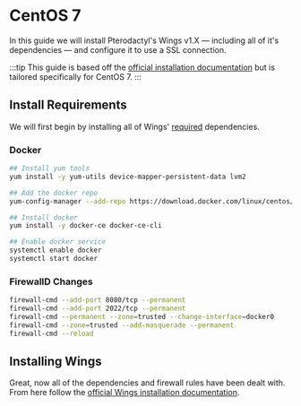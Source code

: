 # CentOS 7
In this guide we will install Pterodactyl's Wings v1.X — including all of it's dependencies — and configure it to use a SSL connection.

:::tip
This guide is based off the [official installation documentation](../../Documentation/Wings/installing.md) but is tailored specifically for CentOS 7.
:::

## Install Requirements
We will first begin by installing all of Wings' [required](../../Documentation/Wings/installing.md#dependencies) dependencies.

### Docker

```bash
## Install yum tools
yum install -y yum-utils device-mapper-persistent-data lvm2

## Add the docker repo
yum-config-manager --add-repo https://download.docker.com/linux/centos/docker-ce.repo

## Install docker
yum install -y docker-ce docker-ce-cli

## Enable docker service
systemctl enable docker
systemctl start docker
```

### FirewallD Changes
```bash
firewall-cmd --add-port 8080/tcp --permanent
firewall-cmd --add-port 2022/tcp --permanent
firewall-cmd --permanent --zone=trusted --change-interface=docker0
firewall-cmd --zone=trusted --add-masquerade --permanent
firewall-cmd --reload
```

## Installing Wings
Great, now all of the dependencies and firewall rules have been dealt with. From here follow the [official Wings installation documentation](../../Documentation/Wings/installing.md#enabling-swap).
